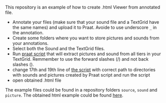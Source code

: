 This repository is an example of how to create .html Viewer from annotated file.

* Annotate your files (make sure that your sound file and a TextGrid have the same names) and upload it to Praat. Avoide to use underscore `_` in the annotation.
* Create some folders where you want to store pictures and sounds from your annotations.
* Select both the Sound and the TextGrid files. 
* Run [praat script](https://raw.githubusercontent.com/agricolamz/from_sound_to_html_viewer/master/extract_sound_and_picture.praat) that will extract pictures and sound from all tiers in your TextGrid. Remmember to use the forward slashes (/) and not back slashes (\).
* change 17th and 19th line of [the script](https://raw.githubusercontent.com/agricolamz/from_sound_to_html_viewer/master/create_html.Rmd) with correct path to directories with sounds and pictures created by Praat script and run the script
* open obtained .html file

The example files could be found in a repository folders `source`,  `sound` and `picture`. The obtained html example could be found [here](https://agricolamz.github.io/from_sound_to_html_viewer/create_html.html).
